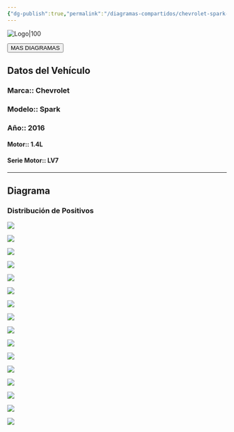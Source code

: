 ```yaml
---
{"dg-publish":true,"permalink":"/diagramas-compartidos/chevrolet-spark-2016/"}
---
```


![Logo|100](http://drive.google.com/uc?export=view&id=137fl3TIZ0-PU8b-Pt0bsjclwHub_u78G)

<a href="https://carrosgt.vercel.app/vehiculos/diagramas/"><button class="btn success">MAS DIAGRAMAS</button></a>

## Datos del Vehículo 

### Marca:: Chevrolet 
### Modelo:: Spark
### Año:: 2016
#### Motor:: 1.4L
#### Serie Motor:: LV7
---

## Diagrama
### Distribución de Positivos

![](http://drive.google.com/uc?export=view&id=1DJVXqC_CSdIMM2evitsAHNGl8FbgBKQj)

![](http://drive.google.com/uc?export=view&id=1DFSosBox6cotR1V401h8TQazZ09MEhow)

![](http://drive.google.com/uc?export=view&id=1DAZimOGwJ69v4XITj7IPtzy_OHiW5Gzp)

![](http://drive.google.com/uc?export=view&id=1D48rEwSDtPkR5cva9rXp31NfncKOJiNP)

![](http://drive.google.com/uc?export=view&id=1D2R7mgFNH8JzR9VHcAWDUTOdOfi4duyZ)

![](http://drive.google.com/uc?export=view&id=1D1nGsbeaXYjFXvMJ4bn9zsVJGy99tDRE)

![](http://drive.google.com/uc?export=view&id=1CwB49A_wa36RnUXVjPEDw-ETMdF0DDfQ)

![](http://drive.google.com/uc?export=view&id=1CoZrnK_urMKyba0VF_yDvv8TBL-RwaFP)

![](http://drive.google.com/uc?export=view&id=1CgLUzG-k4xz5TeA_Kozj9Mkbh4KI2kmO)

![](http://drive.google.com/uc?export=view&id=1Cg1fBQg5tkaVx4IdVNU354Cq66HcT_Zf)

![](http://drive.google.com/uc?export=view&id=1CdPs0nIMRICSYxI0yZ_dgrOjWfZCshfZ)

![](http://drive.google.com/uc?export=view&id=1CdEdf0rx2x_Q-Xkvv87JblJbnrgNveRd)

![](http://drive.google.com/uc?export=view&id=1CahGFgzfpzyIlYzITXrI-RNzTfV3vRbZ)

![](http://drive.google.com/uc?export=view&id=1CZcz80EqfhUGkptUfAECwBu328CxZwbn)

![](http://drive.google.com/uc?export=view&id=1CX-CEoxvqhtT1e6UxIX97fgNNpe7Qgh0)

![](http://drive.google.com/uc?export=view&id=1CUyJXt_6Wx21kcTKtQEyZj9wqeENYliN)

